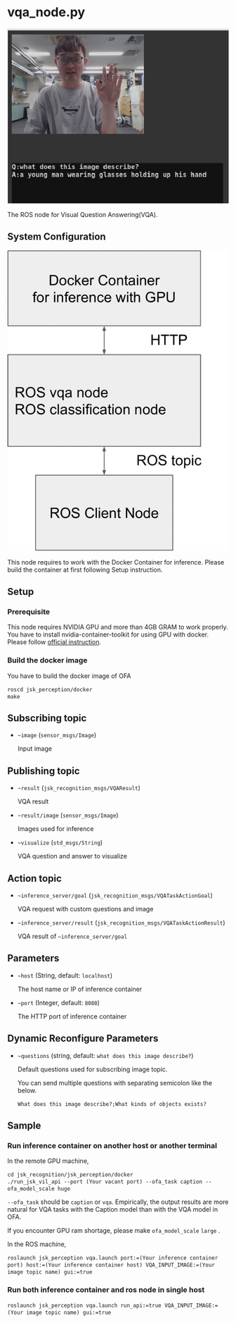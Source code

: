 # vqa_node.py
![](images/vqa.png)

The ROS node for Visual Question Answering(VQA).

## System Configuration
![](images/large_scale_vil_system.png)

This node requires to work with the Docker Container for inference. Please build the container at first following Setup instruction.

## Setup

### Prerequisite
This node requires NVIDIA GPU and more than 4GB GRAM to work properly.
You have to install nvidia-container-toolkit for using GPU with docker. Please follow [official instruction](https://docs.nvidia.com/datacenter/cloud-native/container-toolkit/install-guide.html).

### Build the docker image
You have to build the docker image of OFA

```shell
roscd jsk_perception/docker
make
```

## Subscribing topic
* `~image` (`sensor_msgs/Image`)

  Input image

## Publishing topic
* `~result` (`jsk_recognition_msgs/VQAResult`)
  
  VQA result
  
* `~result/image` (`sensor_msgs/Image`)
  
  Images used for inference
  
* `~visualize` (`std_msgs/String`)

  VQA question and answer to visualize
  
## Action topic
* `~inference_server/goal` (`jsk_recognition_msgs/VQATaskActionGoal`) 
  
  VQA request with custom questions and image
  
* `~inference_server/result` (`jsk_recognition_msgs/VQATaskActionResult`)
  
  VQA result of `~inference_server/goal`

## Parameters
* `~host` (String, default: `localhost`)

  The host name or IP of inference container 

* `~port` (Integer, default: `8080`)

  The HTTP port of inference container

## Dynamic Reconfigure Parameters
* `~questions` (string, default: `what does this image describe?`) 

  Default questions used for subscribing image topic. 

  You can send multiple questions with separating semicolon like the below.
  ```
  What does this image describe?;What kinds of objects exists?
  ```

## Sample

### Run inference container on another host or another terminal
In the remote GPU machine,
```shell
cd jsk_recognition/jsk_perception/docker
./run_jsk_vil_api --port (Your vacant port) --ofa_task caption --ofa_model_scale huge
```


`--ofa_task` should be `caption` or `vqa`. Empirically, the output results are more natural for VQA tasks with the Caption model than with the VQA model in OFA. 


If you encounter GPU ram shortage, please make `ofa_model_scale` `large` .


In the ROS machine,
```shell
roslaunch jsk_perception vqa.launch port:=(Your inference container port) host:=(Your inference container host) VQA_INPUT_IMAGE:=(Your image topic name) gui:=true 
```


### Run both inference container and ros node in single host 
```
roslaunch jsk_perception vqa.launch run_api:=true VQA_INPUT_IMAGE:=(Your image topic name) gui:=true 
```
